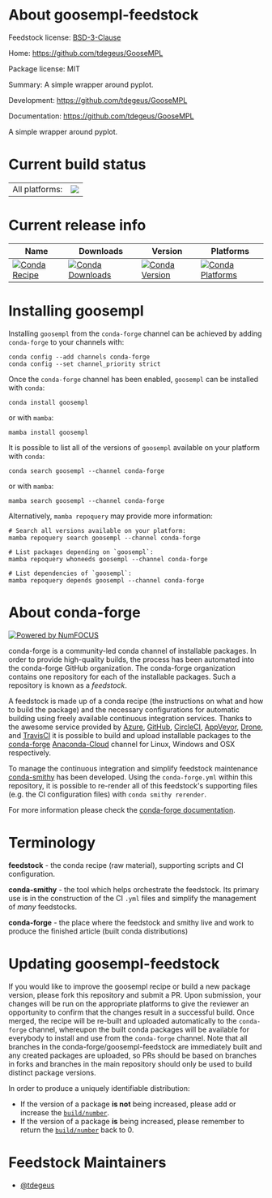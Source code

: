 About goosempl-feedstock
========================

Feedstock license: [BSD-3-Clause](https://github.com/conda-forge/goosempl-feedstock/blob/main/LICENSE.txt)

Home: https://github.com/tdegeus/GooseMPL

Package license: MIT

Summary: A simple wrapper around pyplot.

Development: https://github.com/tdegeus/GooseMPL

Documentation: https://github.com/tdegeus/GooseMPL

A simple wrapper around pyplot.

Current build status
====================


<table><tr><td>All platforms:</td>
    <td>
      <a href="https://dev.azure.com/conda-forge/feedstock-builds/_build/latest?definitionId=8590&branchName=main">
        <img src="https://dev.azure.com/conda-forge/feedstock-builds/_apis/build/status/goosempl-feedstock?branchName=main">
      </a>
    </td>
  </tr>
</table>

Current release info
====================

| Name | Downloads | Version | Platforms |
| --- | --- | --- | --- |
| [![Conda Recipe](https://img.shields.io/badge/recipe-goosempl-green.svg)](https://anaconda.org/conda-forge/goosempl) | [![Conda Downloads](https://img.shields.io/conda/dn/conda-forge/goosempl.svg)](https://anaconda.org/conda-forge/goosempl) | [![Conda Version](https://img.shields.io/conda/vn/conda-forge/goosempl.svg)](https://anaconda.org/conda-forge/goosempl) | [![Conda Platforms](https://img.shields.io/conda/pn/conda-forge/goosempl.svg)](https://anaconda.org/conda-forge/goosempl) |

Installing goosempl
===================

Installing `goosempl` from the `conda-forge` channel can be achieved by adding `conda-forge` to your channels with:

```
conda config --add channels conda-forge
conda config --set channel_priority strict
```

Once the `conda-forge` channel has been enabled, `goosempl` can be installed with `conda`:

```
conda install goosempl
```

or with `mamba`:

```
mamba install goosempl
```

It is possible to list all of the versions of `goosempl` available on your platform with `conda`:

```
conda search goosempl --channel conda-forge
```

or with `mamba`:

```
mamba search goosempl --channel conda-forge
```

Alternatively, `mamba repoquery` may provide more information:

```
# Search all versions available on your platform:
mamba repoquery search goosempl --channel conda-forge

# List packages depending on `goosempl`:
mamba repoquery whoneeds goosempl --channel conda-forge

# List dependencies of `goosempl`:
mamba repoquery depends goosempl --channel conda-forge
```


About conda-forge
=================

[![Powered by
NumFOCUS](https://img.shields.io/badge/powered%20by-NumFOCUS-orange.svg?style=flat&colorA=E1523D&colorB=007D8A)](https://numfocus.org)

conda-forge is a community-led conda channel of installable packages.
In order to provide high-quality builds, the process has been automated into the
conda-forge GitHub organization. The conda-forge organization contains one repository
for each of the installable packages. Such a repository is known as a *feedstock*.

A feedstock is made up of a conda recipe (the instructions on what and how to build
the package) and the necessary configurations for automatic building using freely
available continuous integration services. Thanks to the awesome service provided by
[Azure](https://azure.microsoft.com/en-us/services/devops/), [GitHub](https://github.com/),
[CircleCI](https://circleci.com/), [AppVeyor](https://www.appveyor.com/),
[Drone](https://cloud.drone.io/welcome), and [TravisCI](https://travis-ci.com/)
it is possible to build and upload installable packages to the
[conda-forge](https://anaconda.org/conda-forge) [Anaconda-Cloud](https://anaconda.org/)
channel for Linux, Windows and OSX respectively.

To manage the continuous integration and simplify feedstock maintenance
[conda-smithy](https://github.com/conda-forge/conda-smithy) has been developed.
Using the ``conda-forge.yml`` within this repository, it is possible to re-render all of
this feedstock's supporting files (e.g. the CI configuration files) with ``conda smithy rerender``.

For more information please check the [conda-forge documentation](https://conda-forge.org/docs/).

Terminology
===========

**feedstock** - the conda recipe (raw material), supporting scripts and CI configuration.

**conda-smithy** - the tool which helps orchestrate the feedstock.
                   Its primary use is in the construction of the CI ``.yml`` files
                   and simplify the management of *many* feedstocks.

**conda-forge** - the place where the feedstock and smithy live and work to
                  produce the finished article (built conda distributions)


Updating goosempl-feedstock
===========================

If you would like to improve the goosempl recipe or build a new
package version, please fork this repository and submit a PR. Upon submission,
your changes will be run on the appropriate platforms to give the reviewer an
opportunity to confirm that the changes result in a successful build. Once
merged, the recipe will be re-built and uploaded automatically to the
`conda-forge` channel, whereupon the built conda packages will be available for
everybody to install and use from the `conda-forge` channel.
Note that all branches in the conda-forge/goosempl-feedstock are
immediately built and any created packages are uploaded, so PRs should be based
on branches in forks and branches in the main repository should only be used to
build distinct package versions.

In order to produce a uniquely identifiable distribution:
 * If the version of a package **is not** being increased, please add or increase
   the [``build/number``](https://docs.conda.io/projects/conda-build/en/latest/resources/define-metadata.html#build-number-and-string).
 * If the version of a package **is** being increased, please remember to return
   the [``build/number``](https://docs.conda.io/projects/conda-build/en/latest/resources/define-metadata.html#build-number-and-string)
   back to 0.

Feedstock Maintainers
=====================

* [@tdegeus](https://github.com/tdegeus/)

